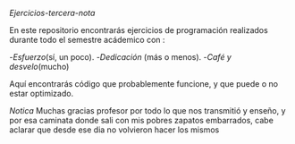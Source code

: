 *Ejercicios-tercera-nota*

En este repositorio encontrarás ejercicios de programación realizados durante todo el semestre acádemico con :

-*Esfuerzo*(sí, un poco).
-*Dedicación* (más o menos).
-*Café y desvelo*(mucho)

Aquí encontrarás código que probablemente funcione, y que puede o no estar optimizado.

*Notica*
Muchas gracias profesor por todo lo que nos transmitió y enseño, y por esa caminata donde sali con mis pobres zapatos embarrados, cabe aclarar que desde ese dia no volvieron hacer los mismos 
